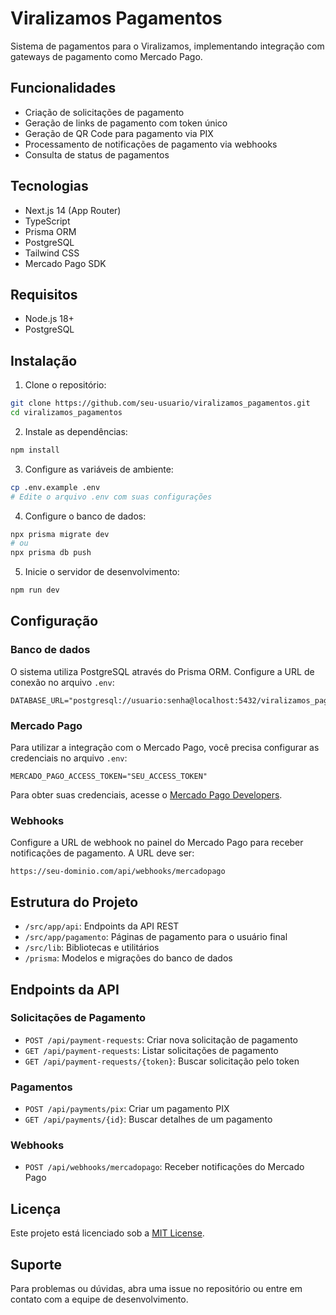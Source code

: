 # Viralizamos Pagamentos

Sistema de pagamentos para o Viralizamos, implementando integração com gateways de pagamento como Mercado Pago.

## Funcionalidades

- Criação de solicitações de pagamento
- Geração de links de pagamento com token único
- Geração de QR Code para pagamento via PIX
- Processamento de notificações de pagamento via webhooks
- Consulta de status de pagamentos

## Tecnologias

- Next.js 14 (App Router)
- TypeScript
- Prisma ORM
- PostgreSQL
- Tailwind CSS
- Mercado Pago SDK

## Requisitos

- Node.js 18+
- PostgreSQL

## Instalação

1. Clone o repositório:
```bash
git clone https://github.com/seu-usuario/viralizamos_pagamentos.git
cd viralizamos_pagamentos
```

2. Instale as dependências:
```bash
npm install
```

3. Configure as variáveis de ambiente:
```bash
cp .env.example .env
# Edite o arquivo .env com suas configurações
```

4. Configure o banco de dados:
```bash
npx prisma migrate dev
# ou
npx prisma db push
```

5. Inicie o servidor de desenvolvimento:
```bash
npm run dev
```

## Configuração

### Banco de dados

O sistema utiliza PostgreSQL através do Prisma ORM. Configure a URL de conexão no arquivo `.env`:

```
DATABASE_URL="postgresql://usuario:senha@localhost:5432/viralizamos_pagamentos"
```

### Mercado Pago

Para utilizar a integração com o Mercado Pago, você precisa configurar as credenciais no arquivo `.env`:

```
MERCADO_PAGO_ACCESS_TOKEN="SEU_ACCESS_TOKEN"
```

Para obter suas credenciais, acesse o [Mercado Pago Developers](https://www.mercadopago.com.br/developers).

### Webhooks

Configure a URL de webhook no painel do Mercado Pago para receber notificações de pagamento. A URL deve ser:

```
https://seu-dominio.com/api/webhooks/mercadopago
```

## Estrutura do Projeto

- `/src/app/api`: Endpoints da API REST
- `/src/app/pagamento`: Páginas de pagamento para o usuário final
- `/src/lib`: Bibliotecas e utilitários
- `/prisma`: Modelos e migrações do banco de dados

## Endpoints da API

### Solicitações de Pagamento

- `POST /api/payment-requests`: Criar nova solicitação de pagamento
- `GET /api/payment-requests`: Listar solicitações de pagamento
- `GET /api/payment-requests/{token}`: Buscar solicitação pelo token

### Pagamentos

- `POST /api/payments/pix`: Criar um pagamento PIX
- `GET /api/payments/{id}`: Buscar detalhes de um pagamento

### Webhooks

- `POST /api/webhooks/mercadopago`: Receber notificações do Mercado Pago

## Licença

Este projeto está licenciado sob a [MIT License](LICENSE).

## Suporte

Para problemas ou dúvidas, abra uma issue no repositório ou entre em contato com a equipe de desenvolvimento.
